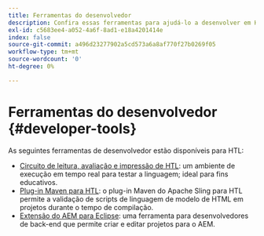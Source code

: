 ```yaml
---
title: Ferramentas do desenvolvedor
description: Confira essas ferramentas para ajudá-lo a desenvolver em HTL.
exl-id: c5683ee4-a052-4a6f-8ad1-e18a4201414e
index: false
source-git-commit: a496d23277902a5cd573a6a8af770f27b0269f05
workflow-type: tm+mt
source-wordcount: '0'
ht-degree: 0%

---
```



# Ferramentas do desenvolvedor {#developer-tools}

As seguintes ferramentas de desenvolvedor estão disponíveis para HTL:

* [Circuito de leitura, avaliação e impressão de HTL](https://github.com/adobe/aem-htl-repl): um ambiente de execução em tempo real para testar a linguagem; ideal para fins educativos.
* [Plug-in Maven para HTL](https://sling.apache.org/components/htl-maven-plugin/): o plug-in Maven do Apache Sling para HTL permite a validação de scripts de linguagem de modelo de HTML em projetos durante o tempo de compilação.
* [Extensão do AEM para Eclipse](https://experienceleague.adobe.com/pt-br/docs/experience-manager-cloud-service/content/implementing/developer-tools/eclipse): uma ferramenta para desenvolvedores de back-end que permite criar e editar projetos para o AEM.
